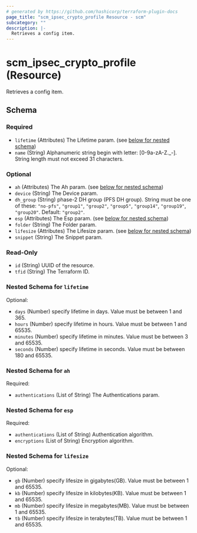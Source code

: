 ```yaml
---
# generated by https://github.com/hashicorp/terraform-plugin-docs
page_title: "scm_ipsec_crypto_profile Resource - scm"
subcategory: ""
description: |-
  Retrieves a config item.
---
```


# scm_ipsec_crypto_profile (Resource)

Retrieves a config item.



<!-- schema generated by tfplugindocs -->
## Schema

### Required

- `lifetime` (Attributes) The Lifetime param. (see [below for nested schema](#nestedatt--lifetime))
- `name` (String) Alphanumeric string begin with letter: [0-9a-zA-Z._-]. String length must not exceed 31 characters.

### Optional

- `ah` (Attributes) The Ah param. (see [below for nested schema](#nestedatt--ah))
- `device` (String) The Device param.
- `dh_group` (String) phase-2 DH group (PFS DH group). String must be one of these: `"no-pfs"`, `"group1"`, `"group2"`, `"group5"`, `"group14"`, `"group19"`, `"group20"`. Default: `"group2"`.
- `esp` (Attributes) The Esp param. (see [below for nested schema](#nestedatt--esp))
- `folder` (String) The Folder param.
- `lifesize` (Attributes) The Lifesize param. (see [below for nested schema](#nestedatt--lifesize))
- `snippet` (String) The Snippet param.

### Read-Only

- `id` (String) UUID of the resource.
- `tfid` (String) The Terraform ID.

<a id="nestedatt--lifetime"></a>
### Nested Schema for `lifetime`

Optional:

- `days` (Number) specify lifetime in days. Value must be between 1 and 365.
- `hours` (Number) specify lifetime in hours. Value must be between 1 and 65535.
- `minutes` (Number) specify lifetime in minutes. Value must be between 3 and 65535.
- `seconds` (Number) specify lifetime in seconds. Value must be between 180 and 65535.


<a id="nestedatt--ah"></a>
### Nested Schema for `ah`

Required:

- `authentications` (List of String) The Authentications param.


<a id="nestedatt--esp"></a>
### Nested Schema for `esp`

Required:

- `authentications` (List of String) Authentication algorithm.
- `encryptions` (List of String) Encryption algorithm.


<a id="nestedatt--lifesize"></a>
### Nested Schema for `lifesize`

Optional:

- `gb` (Number) specify lifesize in gigabytes(GB). Value must be between 1 and 65535.
- `kb` (Number) specify lifesize in kilobytes(KB). Value must be between 1 and 65535.
- `mb` (Number) specify lifesize in megabytes(MB). Value must be between 1 and 65535.
- `tb` (Number) specify lifesize in terabytes(TB). Value must be between 1 and 65535.
